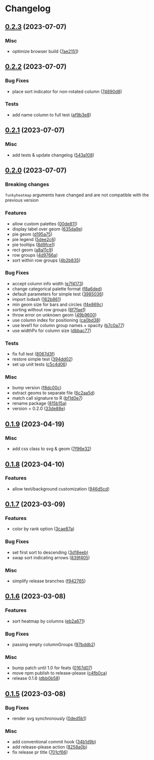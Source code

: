 # Changelog

## [0.2.3](https://github.com/funkyheatmap/funkyheatmapjs/compare/v0.2.2...v0.2.3) (2023-07-07)


### Misc

* optimize browser build ([7ae2151](https://github.com/funkyheatmap/funkyheatmapjs/commit/7ae2151e0493f471c2d322cac25e213f87814a52))

## [0.2.2](https://github.com/funkyheatmap/funkyheatmapjs/compare/v0.2.1...v0.2.2) (2023-07-07)


### Bug Fixes

* place sort indicator for non-rotated column ([74890d8](https://github.com/funkyheatmap/funkyheatmapjs/commit/74890d8025bce7659a6304b8cd9e43839b1d08db))


### Tests

* add name column to full test ([af9b3e8](https://github.com/funkyheatmap/funkyheatmapjs/commit/af9b3e8416c990047906ef1937bc3289a6b42de4))

## [0.2.1](https://github.com/funkyheatmap/funkyheatmapjs/compare/v0.2.0...v0.2.1) (2023-07-07)


### Misc

* add tests & update changelog ([543a108](https://github.com/funkyheatmap/funkyheatmapjs/commit/543a10831aed4b095057735873904e39831bf1fb))

## [0.2.0](https://github.com/funkyheatmap/funkyheatmapjs/compare/v0.1.9...v0.2.0) (2023-07-07)

### Breaking changes
`funkyheatmap` arguments have changed and are not compatible with the previous version

### Features

* allow custom palettes ([00de811](https://github.com/funkyheatmap/funkyheatmapjs/commit/00de811e8a4e51050abfc057d0a7e154a5bce6ed))
* display label over geom ([635da9e](https://github.com/funkyheatmap/funkyheatmapjs/commit/635da9e41d211247ae4715bfd90a397f085ac5d1))
* pie geom ([d195a75](https://github.com/funkyheatmap/funkyheatmapjs/commit/d195a75cae4606a8ae64725d6a83bc3d119f1c8f))
* pie legend ([5dee2c6](https://github.com/funkyheatmap/funkyheatmapjs/commit/5dee2c68d9742595bbf884394c0bdba331389622))
* pie tooltips ([8d9fce1](https://github.com/funkyheatmap/funkyheatmapjs/commit/8d9fce1b12f085d5de74a8fbce32b845f19c9703))
* rect geom ([a8a11c9](https://github.com/funkyheatmap/funkyheatmapjs/commit/a8a11c9b82508c97f64b76faa66951b39a2445f0))
* row groups ([4d9766a](https://github.com/funkyheatmap/funkyheatmapjs/commit/4d9766a99323e5d096b4722c3d400a6ddbb1856b))
* sort within row groups ([4b2b835](https://github.com/funkyheatmap/funkyheatmapjs/commit/4b2b8356ad90cf1f8243a1ca155b7ac6416a15d6))


### Bug Fixes

* accept column info width ([e7f4173](https://github.com/funkyheatmap/funkyheatmapjs/commit/e7f41737eaf5d8f367a8a4f37ab610b2954e4d19))
* change categorical palette format ([f8a6ded](https://github.com/funkyheatmap/funkyheatmapjs/commit/f8a6dedcee3761552ff41984f6fc5d397fbcf920))
* default parameters for simple test ([3985036](https://github.com/funkyheatmap/funkyheatmapjs/commit/398503682e40de4ed03bb512c1728669e0173a1c))
* import lodash ([162b861](https://github.com/funkyheatmap/funkyheatmapjs/commit/162b861c5d554de89bbe8b55716780572b30d5cf))
* min geom size for bars and circles ([f4e869c](https://github.com/funkyheatmap/funkyheatmapjs/commit/f4e869c42344980f624ca0352e5a470ab55aed49))
* sorting without row groups ([6f7fae1](https://github.com/funkyheatmap/funkyheatmapjs/commit/6f7fae1c66aa1da677df5f29c09dfd5529eee0d4))
* throw error on unknown geom ([49b9600](https://github.com/funkyheatmap/funkyheatmapjs/commit/49b96005a0801a07e5d90bcb8624734c3cea0374))
* use column index for positioning ([ca0bd38](https://github.com/funkyheatmap/funkyheatmapjs/commit/ca0bd38ce642869780c51e66259b008ea7d83d81))
* use level1 for column group names + opacity ([b7c0a77](https://github.com/funkyheatmap/funkyheatmapjs/commit/b7c0a77a3a4f462115dac0084cb042fbfa27cbfa))
* use widthPx for column size ([dbbac77](https://github.com/funkyheatmap/funkyheatmapjs/commit/dbbac7731c0ffec1423396e3d9d48bd7a922b06a))


### Tests

* fix full test ([8067d3f](https://github.com/funkyheatmap/funkyheatmapjs/commit/8067d3f7f7ef9afab942ea73e0e54420c88eb7e7))
* restore simple test ([394dd02](https://github.com/funkyheatmap/funkyheatmapjs/commit/394dd020eead6b63b28757c7ed293421984d62bf))
* set up unit tests ([c5c4d06](https://github.com/funkyheatmap/funkyheatmapjs/commit/c5c4d0666f99b25f9ed54c44c859472d8b7d5627))


### Misc

* bump version ([f8dc00c](https://github.com/funkyheatmap/funkyheatmapjs/commit/f8dc00c7c7e0e9eeb57215abfa732949122818c9))
* extract geoms to separate file ([6c2aa5d](https://github.com/funkyheatmap/funkyheatmapjs/commit/6c2aa5daf80972d9e6b12b7cfa3530078655067c))
* match call signature to R ([bf1d0e7](https://github.com/funkyheatmap/funkyheatmapjs/commit/bf1d0e7da41bf688f02f87757ab892b630447cfd))
* rename package ([815b15a](https://github.com/funkyheatmap/funkyheatmapjs/commit/815b15a658b4c84dcc83ab9b59ed88de3e850c96))
* version = 0.2.0 ([33de88e](https://github.com/funkyheatmap/funkyheatmapjs/commit/33de88e62678f1fd79f1a085cd7029532978e18d))

## [0.1.9](https://github.com/mxposed/funkyheatmap-js/compare/v0.1.8...v0.1.9) (2023-04-19)


### Misc

* add css class to svg & geom ([7f96e32](https://github.com/mxposed/funkyheatmap-js/commit/7f96e324ff585d4b01b986fa347c1385f5394f09))

## [0.1.8](https://github.com/mxposed/funkyheatmap-js/compare/v0.1.7...v0.1.8) (2023-04-10)


### Features

* allow text/background customization ([946d5cd](https://github.com/mxposed/funkyheatmap-js/commit/946d5cd197cd0df43d98a54a71316eb68e71897f))

## [0.1.7](https://github.com/mxposed/funkyheatmap-js/compare/v0.1.6...v0.1.7) (2023-03-09)


### Features

* color by rank option ([3cae87a](https://github.com/mxposed/funkyheatmap-js/commit/3cae87a39b49181579ed17216ead7c822e722e72))


### Bug Fixes

* set first sort to descending ([3d18eeb](https://github.com/mxposed/funkyheatmap-js/commit/3d18eeb111e4e73cb6a7c878b68a191ca7cd00dc))
* swap sort indicating arrows ([839f405](https://github.com/mxposed/funkyheatmap-js/commit/839f405c755b699baf5074e0196a13a9ecd0ed0c))


### Misc

* simplify release branches ([f942765](https://github.com/mxposed/funkyheatmap-js/commit/f942765c405fe62fb2af9e1e7fec919941ffb0af))

## [0.1.6](https://github.com/mxposed/funkyheatmap-js/compare/v0.1.5...v0.1.6) (2023-03-08)


### Features

* sort heatmap by columns ([eb2a671](https://github.com/mxposed/funkyheatmap-js/commit/eb2a6711f62de304e4a2debe8e881ee1ff8ad842))


### Bug Fixes

* passing empty columnGroups ([97bddb2](https://github.com/mxposed/funkyheatmap-js/commit/97bddb2c005d46d1695a900e72ed81e07ab9701f))


### Misc

* bump patch until 1.0 for feats ([0167d07](https://github.com/mxposed/funkyheatmap-js/commit/0167d073cf0eedbcc22861bdf2bb948189a136a0))
* move npm publish to release-please ([c4fb0ca](https://github.com/mxposed/funkyheatmap-js/commit/c4fb0ca95848fe03fa6949a75473ee0a3fe22023))
* release 0.1.6 ([dbb0b58](https://github.com/mxposed/funkyheatmap-js/commit/dbb0b58a30e84bc344aa7c2341dea1906b9ff7c7))

## [0.1.5](https://github.com/mxposed/funkyheatmap-js/compare/v0.1.4...v0.1.5) (2023-03-08)


### Bug Fixes

* render svg synchronously ([0ded5b1](https://github.com/mxposed/funkyheatmap-js/commit/0ded5b1f16a6d2e092f4c3a38e4babd92411b1e9))


### Misc

* add conventional commit hook ([34b1d9b](https://github.com/mxposed/funkyheatmap-js/commit/34b1d9bb5563163e5a3dddacc78955f3ac9dda3d))
* add release-please action ([8258a0b](https://github.com/mxposed/funkyheatmap-js/commit/8258a0b4dca6561a9c984692e7296b1163224839))
* fix release pr title ([701cf66](https://github.com/mxposed/funkyheatmap-js/commit/701cf66d163cf85739010f6fbe6bbac894a5afac))
